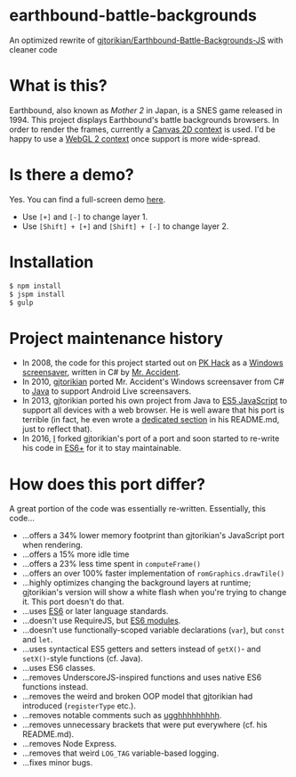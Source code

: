 # earthbound-battle-backgrounds
An optimized rewrite of [gjtorikian/Earthbound-Battle-Backgrounds-JS](https://github.com/gjtorikian/Earthbound-Battle-Backgrounds-JS) with cleaner code

# What is this?
Earthbound, also known as *Mother 2* in Japan, is a SNES game released in 1994. This project displays Earthbound's battle backgrounds browsers. In order to render the frames, currently a [Canvas 2D context](https://www.w3.org/TR/2dcontext/) is used. I'd be happy to use a [WebGL 2 context](https://www.khronos.org/registry/webgl/specs/latest/2.0/) once support is more wide-spread.

# Is there a demo?
Yes. You can find a full-screen demo [here](https://kdex.github.io/earthbound-battle-backgrounds).
- Use `[+]` and `[-]` to change layer 1.
- Use `[Shift] + [+]` and `[Shift] + [-]` to change layer 2.

# Installation
```bash
$ npm install
$ jspm install
$ gulp
```

# Project maintenance history
- In 2008, the code for this project started out on [PK Hack](http://starmen.net/pkhack/) as a [Windows screensaver](https://forum.starmen.net/forum/Fan/Games/Kraken-EB-Battle-Animation-Screensaver/first), written in C# by [Mr. Accident](https://forum.starmen.net/members/168).
- In 2010, [gjtorikian](https://github.com/gjtorikian) ported Mr. Accident's Windows screensaver from C# to [Java](https://github.com/gjtorikian/Earthbound-Battle-Backgrounds) to support Android Live screensavers.
- In 2013, gjtorikian ported his own project from Java to [ES5 JavaScript](https://github.com/gjtorikian/Earthbound-Battle-Backgrounds-JS) to support all devices with a web browser. He is well aware that his port is terrible (in fact, he even wrote a [dedicated section](https://github.com/gjtorikian/Earthbound-Battle-Backgrounds-JS/blob/gh-pages/README.md#why-is-this-code-so-terrible) in his README.md, just to reflect that).
- In 2016, [I](https://github.com/kdex) forked gjtorikian's port of a port and soon started to re-write his code in [ES6+](https://github.com/kdex/earthbound-battle-backgrounds) for it to stay maintainable.

# How does this port differ?
A great portion of the code was essentially re-written. Essentially, this code…
- …offers a 34% lower memory footprint than gjtorikian's JavaScript port when rendering.
- …offers a 15% more idle time
- …offers a 23% less time spent in `computeFrame()`
- …offers an over 100% faster implementation of `romGraphics.drawTile()`
- …highly optimizes changing the background layers at runtime; gjtorikian's version will show a white flash when you're trying to change it. This port doesn't do that.
- …uses [ES6](http://www.ecma-international.org/ecma-262/6.0/) or later language standards.
- …doesn't use RequireJS, but [ES6 modules](http://www.2ality.com/2014/09/es6-modules-final.html).
- …doesn't use functionally-scoped variable declarations (`var`), but `const` and `let`.
- …uses syntactical ES5 getters and setters instead of `getX()`- and `setX()`-style functions (cf. Java).
- …uses ES6 classes.
- …removes UnderscoreJS-inspired functions and uses native ES6 functions instead.
- …removes the weird and broken OOP model that gjtorikian had introduced (`registerType` etc.).
- …removes notable comments such as [ugghhhhhhhhh](https://github.com/gjtorikian/Earthbound-Battle-Backgrounds-JS/blob/gh-pages/src/read_bgs_dat.js#L27).
- …removes unnecessary brackets that were put everywhere (cf. his README.md).
- …removes Node Express.
- …removes that weird `LOG_TAG` variable-based logging.
- …fixes minor bugs.
